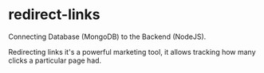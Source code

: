 # redirect-links
Connecting Database (MongoDB) to the Backend (NodeJS).

Redirecting links it's a powerful marketing tool, it allows tracking how many clicks a particular page had.
